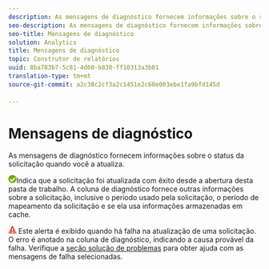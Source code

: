 ```yaml
---
description: As mensagens de diagnóstico fornecem informações sobre o status da solicitação quando você a atualiza.
seo-description: As mensagens de diagnóstico fornecem informações sobre o status da solicitação quando você a atualiza.
seo-title: Mensagens de diagnóstico
solution: Analytics
title: Mensagens de diagnóstico
topic: Construtor de relatórios
uuid: 8ba783b7-5c81-4d60-b830-ff10313a3b01
translation-type: tm+mt
source-git-commit: a2c38c2cf3a2c1451e2c60e003ebe1fa9bfd145d

---
```



# Mensagens de diagnóstico

As mensagens de diagnóstico fornecem informações sobre o status da solicitação quando você a atualiza.

![icon_notice_success.gif](assets/icon_notice_success.gif)Indica que a solicitação foi atualizada com êxito desde a abertura desta pasta de trabalho. A coluna de diagnóstico fornece outras informações sobre a solicitação, inclusive o período usado pela solicitação, o período de mapeamento da solicitação e se ela usa informações armazenadas em cache.

![icon_notice_warn.gif](assets/icon_notice_warn.gif) Este alerta é exibido quando há falha na atualização de uma solicitação. O erro é anotado na coluna de diagnóstico, indicando a causa provável da falha. Verifique a [seção solução de problemas](../../../analyze/report-builder/troubleshoot.md#concept_DC4DEC4089A14969903A405366E547A4) para obter ajuda com as mensagens de falha selecionadas.
